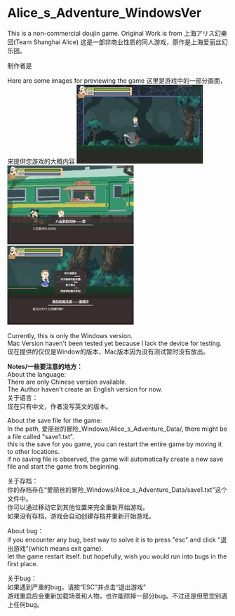 # Alice_s_Adventure_WindowsVer
This is a non-commercial doujin game. Original Work is from 上海アリス幻樂団(Team Shanghai Alice)
这是一部非商业性质的同人游戏，原作是上海爱丽丝幻乐团。


制作者是

Here are some images for previewing the game
这里是游戏中的一部分画面，来提供您游戏的大概内容
<img src="https://github.com/Yupeng-2001/Alice_s_Adventure_WindowsVer/blob/main/preview_graphs/4.png" width="288" height="180" />
<img src="https://github.com/Yupeng-2001/Alice_s_Adventure_WindowsVer/blob/main/preview_graphs/1.png" width="288" height="180" />
<img src="https://github.com/Yupeng-2001/Alice_s_Adventure_WindowsVer/blob/main/preview_graphs/5.png" width="288" height="180" />

Currently, this is only the Windows version.<br>
Mac Version haven't been tested yet because I lack the device for testing.<br>
现在提供的仅仅是Window的版本，Mac版本因为没有测试暂时没有放出。<br>

<b>Notes/一些要注意的地方：</b><br>
About the language:<br>
There are only Chinese version available.<br>
The Author haven't create an English version for now.<br>
关于语言：<br>
现在只有中文，作者没写英文的版本。<br>

About the save file for the game:<br>
In the path, 爱丽丝的冒险_Windows/Alice_s_Adventure_Data/, there might be a file called "save1.txt".<br>
this is the save for you game, you can restart the entire game by moving it to other locations.<br>
if no saving file is observed, the game will automatically create a new save file and start the game from beginning.<br>

关于存档：<br>
你的存档存在“爱丽丝的冒险_Windows/Alice_s_Adventure_Data/save1.txt"这个文件中。<br>
你可以通过移动它到其他位置来完全重新开始游戏。<br>
如果没有存档，游戏会自动创建存档并重新开始游戏。<br>

About bug：<br>
if you encounter any bug, best way to solve it is to press "esc" and click "退出游戏"(which means exit game).<br>
let the game restart itself. but hopefully, wish you would run into bugs in the first place.<br>

关于bug：<br>
如果遇到严重的bug，请按“ESC”并点击“退出游戏”<br>
游戏重启后会重新加载场景和人物，也许能除掉一部分bug。不过还是但愿您别遇上任何bug。<br>
